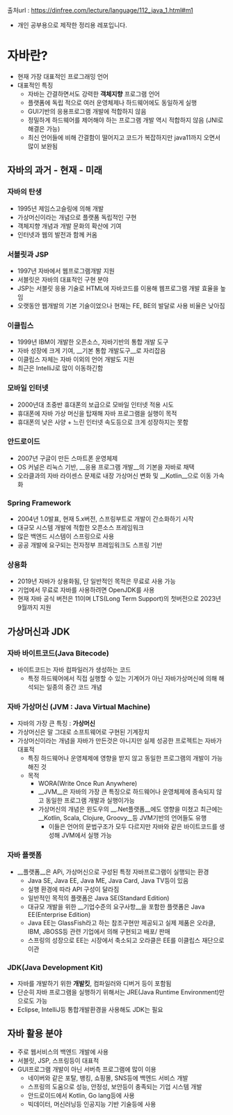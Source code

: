 출처url : https://dinfree.com/lecture/language/112_java_1.html#m1
- 개인 공부용으로 제작한 정리용 레포입니다.
# 자바란?
- 현재 가장 대표적인 프로그래밍 언어
- 대표적인 특징
    - 자바는 간결하면서도 강력한 __객체지향__ 프로그램 언어
    - 플랫폼에 독립 적으로 여러 운영체제나 하드웨어에도 동일하게 실행
    - GUI기반의 응용프로그램 개발에 적합하지 않음
    - 정밀하게 하드웨어를 제어해야 하는 프로그램 개발 역시 적합하지 않음
    (JNI로 해결은 가능)
    - 최신 언어들에 비해 간결함이 떨어지고 코드가 복잡하지만 java11까지 오면서 많이 보완됨

## 자바의 과거 - 현재 - 미래
### 자바의 탄생
- 1995년 제임스고슬링에 의해 개발
- 가상머신이라는 개념으로 플랫폼 독립적인 구현
- 객체지향 개념과 개발 문화의 확산에 기여
- 인터넷과 웹의 발전과 함께 커옴

### 서블릿과 JSP
- 1997년 자바에서 웹프로그램개발 지원
- 서블릿은 자바의 대표적인 구현 분야
- JSP는 서블릿 응용 기술로 HTML에 자바코드를 이용해 웹프로그램 개발 효율을 높임
- 오랫동안 웹개발의 기본 기술이었으나 현재는 FE, BE의 발달로 사용 비율은 낮아짐

### 이클립스
- 1999년 IBM이 개발한 오픈소스, 자바기반의 통합 개발 도구
- 자바 성장에 크게 기여, __기본 통합 개발도구__로 자리잡음
- 이클립스 자체는 자바 이외의 언어 개발도 지원
- 최근은 IntelliJ로 많이 이동하긴함

### 모바일 인터넷
- 2000년대 초중반 휴대폰의 보급으로 모바일 인터넷 적용 시도
- 휴대폰에 자바 가상 머신을 탑재해 자바 프로그램을 실행이 목적
- 휴대폰의 낮은 사양 + 느린 인터넷 속도등으로 크게 성장하지는 못함

### 안드로이드
- 2007년 구글이 만든 스마트폰 운영체제
- OS 커널은 리눅스 기반, __응용 프로그램 개발__의 기본을 자바로 채택
- 오라클과의 자바 라이센스 문제로 내장 가상머신 변화 및 __Kotlin__으로 이동 가속화

### Spring Framework
- 2004년 1.0발표, 현재 5.x버전, 스프링부트로 개발이 간소화하기 시작
- 대규모 시스템 개발에 적합한 오픈소스 프레임워크
- 많은 백엔드 시스템이 스프링으로 사용
- 공공 개발에 요구되는 전자정부 프레임워크도 스프링 기반

### 상용화
- 2019년 자바가 상용화됨, 단 일반적인 목적은 무료로 사용 가능
- 기업에서 무료로 자바를 사용하려면 OpenJDK를 사용
- 현재 자바 공식 버전은 11이며 LTS(Long Term Support)의 첫버전으로 2023년 9월까지 지원

## 가상머신과 JDK
### 자바 바이트코드(Java Bitecode)
- 바이트코드는 자바 컴파일러가 생성하는 코드
    - 특정 하드웨어에서 직접 실행할 수 있는 기계어가 아닌 자바가상머신에 의해 해석되는 일종의 중간 코드 개념

### 자바 가상머신 (JVM : Java Virtual Machine)
- 자바의 가장 큰 특징 : __가상머신__
- 가상머신은 말 그대로 소프트웨어로 구현된 기계장치
- 가상머신이라는 개념을 자바가 만든것은 아니지만 실제 성공한 프로젝트는 자바가 대표적
    - 특징
        하드웨어나 운영체제에 영향을 받지 않고 동일한 프로그램의 개발이 가능해진 것
    - 목적
        - WORA(Write Once Run Anywhere)
        - __JVM__은 자바의 가장 큰 특징으로 하드웨어나 운영체제에 종속되지 않고 동일한 프로그램 개발과 실행이가능
        - 가상머신의 개념은 윈도우의 __.Net플랫폼__에도 영향을 미쳤고 최근에는 __Kotlin, Scala, Clojure, Groovy__등 JVM기반의 언어들도 유행
            - 이들은 언어의 문법구조가 모두 다르지만 자바와 같은 바이트코드를 생성해 JVM에서 실행 가능

### 자바 플랫폼
- __플랫폼__은 APi, 가상머신으로 구성된 특정 자바프로그램이 실행되는 환경
    - Java SE, Java EE, Java ME, Java Card, Java TV등이 있음
    - 실행 환경에 따라 API 구성이 달라짐
    - 일반적인 목적의 플랫폼은 Java SE(Standard Edition)
    - 대규모 개발을 위한 __기업수준의 요구사항__을 포함한 플랫폼은 Java EE(Enterprise Edition)
    - Java EE는 GlassFish라고 하는 참조구현만 제공되고 실제 제품은 오라클, IBM, JBOSS등 관련 기업에서 의해 구현되고 배포/ 판매
    - 스프링의 성장으로 EE는 시장에서 축소되고 오라클은 EE를 이클립스 재단으로 이관

### JDK(Java Development Kit)
- 자바를 개발하기 위한 __개발킷__, 컴파일러와 디버거 등이 포함됨
- 단순히 자바 프로그램을 실행하기 위해서는 JRE(Java Runtime Environment)만으로도 가능
- Eclipse, IntelliJ등 통합개발환경을 사용해도 JDK는 필요

## 자바 활용 분야
- 주로 웹서비스의 백엔드 개발에 사용
- 서블릿, JSP, 스프링등이 대표적
- GUI프로그램 개발이 아닌 서버측 프로그램에 많이 이용
    - 네이버와 같은 포탈, 뱅킹, 쇼핑몰, SNS등에 백엔드 서비스 개발
    - 스프링의 도움으로 성능, 안정성, 보안등이 충족되는 기업 시스템 개발
    - 안드로이드에서 Kotlin, Go lang등에 사용
    - 빅데이터, 머신러닝등 인공지능 기반 기술등에 사용

